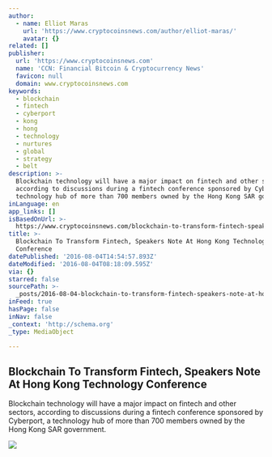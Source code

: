 ```yaml
---
author:
  - name: Elliot Maras
    url: 'https://www.cryptocoinsnews.com/author/elliot-maras/'
    avatar: {}
related: []
publisher:
  url: 'https://www.cryptocoinsnews.com'
  name: 'CCN: Financial Bitcoin & Cryptocurrency News'
  favicon: null
  domain: www.cryptocoinsnews.com
keywords:
  - blockchain
  - fintech
  - cyberport
  - kong
  - hong
  - technology
  - nurtures
  - global
  - strategy
  - belt
description: >-
  Blockchain technology will have a major impact on fintech and other sectors,
  according to discussions during a fintech conference sponsored by Cyberport, a
  technology hub of more than 700 members owned by the Hong Kong SAR government.
inLanguage: en
app_links: []
isBasedOnUrl: >-
  https://www.cryptocoinsnews.com/blockchain-to-transform-fintech-speakers-note-at-hong-kong-technology-conference/
title: >-
  Blockchain To Transform Fintech, Speakers Note At Hong Kong Technology
  Conference
datePublished: '2016-08-04T14:54:57.893Z'
dateModified: '2016-08-04T08:18:09.595Z'
via: {}
starred: false
sourcePath: >-
  _posts/2016-08-04-blockchain-to-transform-fintech-speakers-note-at-hong-kong.md
inFeed: true
hasPage: false
inNav: false
_context: 'http://schema.org'
_type: MediaObject

---
```

<article style=""><h1>Blockchain To Transform Fintech, Speakers Note At Hong Kong Technology Conference</h1><p>Blockchain technology will have a major impact on fintech and other sectors, according to discussions during a fintech conference sponsored by Cyberport, a technology hub of more than 700 members owned by the Hong Kong SAR government.</p><img src="https://www.cryptocoinsnews.com/wp-content/uploads/2016/08/Blockchain-To-Transform-Fintech-Speakers-Note-At-Hong-Kong-Technology-Conference.jpg" /></article>